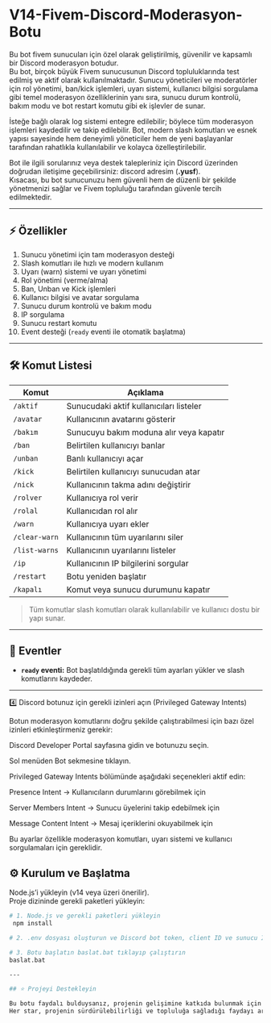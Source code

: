 # V14-Fivem-Discord-Moderasyon-Botu

Bu bot fivem sunucuları için özel olarak geliştirilmiş, güvenilir ve kapsamlı bir Discord moderasyon botudur.  
Bu bot, birçok büyük Fivem sunucusunun Discord topluluklarında test edilmiş ve aktif olarak kullanılmaktadır. Sunucu yöneticileri ve moderatörler için rol yönetimi, ban/kick işlemleri, uyarı sistemi, kullanıcı bilgisi sorgulama gibi temel moderasyon özelliklerinin yanı sıra, sunucu durum kontrolü, bakım modu ve bot restart komutu gibi ek işlevler de sunar.  

İsteğe bağlı olarak log sistemi entegre edilebilir; böylece tüm moderasyon işlemleri kaydedilir ve takip edilebilir. Bot, modern slash komutları ve esnek yapısı sayesinde hem deneyimli yöneticiler hem de yeni başlayanlar tarafından rahatlıkla kullanılabilir ve kolayca özelleştirilebilir.  

Bot ile ilgili sorularınız veya destek talepleriniz için Discord üzerinden doğrudan iletişime geçebilirsiniz: discord adresim (**.yusf**).  
Kısacası, bu bot sunucunuzu hem güvenli hem de düzenli bir şekilde yönetmenizi sağlar ve Fivem topluluğu tarafından güvenle tercih edilmektedir.  


---

## ⚡ Özellikler

1. Sunucu yönetimi için tam moderasyon desteği  
2. Slash komutları ile hızlı ve modern kullanım  
3. Uyarı (warn) sistemi ve uyarı yönetimi  
4. Rol yönetimi (verme/alma)  
5. Ban, Unban ve Kick işlemleri  
6. Kullanıcı bilgisi ve avatar sorgulama  
7. Sunucu durum kontrolü ve bakım modu  
8. IP sorgulama  
9. Sunucu restart komutu  
10. Event desteği (`ready` eventi ile otomatik başlatma)  

---

## 🛠️ Komut Listesi

| Komut | Açıklama |
|-------|----------|
| `/aktif` | Sunucudaki aktif kullanıcıları listeler |
| `/avatar` | Kullanıcının avatarını gösterir |
| `/bakım` | Sunucuyu bakım moduna alır veya kapatır |
| `/ban` | Belirtilen kullanıcıyı banlar |
| `/unban` | Banlı kullanıcıyı açar |
| `/kick` | Belirtilen kullanıcıyı sunucudan atar |
| `/nick` | Kullanıcının takma adını değiştirir |
| `/rolver` | Kullanıcıya rol verir |
| `/rolal` | Kullanıcıdan rol alır |
| `/warn` | Kullanıcıya uyarı ekler |
| `/clear-warn` | Kullanıcının tüm uyarılarını siler |
| `/list-warns` | Kullanıcının uyarılarını listeler |
| `/ip` | Kullanıcının IP bilgilerini sorgular |
| `/restart` | Botu yeniden başlatır |
| `/kapalı` | Komut veya sunucu durumunu kapatır |

> Tüm komutlar slash komutları olarak kullanılabilir ve kullanıcı dostu bir yapı sunar.

---

## 🔔 Eventler

- **`ready` eventi:** Bot başlatıldığında gerekli tüm ayarları yükler ve slash komutlarını kaydeder.

---

4️⃣ Discord botunuz için gerekli izinleri açın (Privileged Gateway Intents)

Botun moderasyon komutlarını doğru şekilde çalıştırabilmesi için bazı özel izinleri etkinleştirmeniz gerekir:

Discord Developer Portal
 sayfasına gidin ve botunuzu seçin.

Sol menüden Bot sekmesine tıklayın.

Privileged Gateway Intents bölümünde aşağıdaki seçenekleri aktif edin:

Presence Intent → Kullanıcıların durumlarını görebilmek için

Server Members Intent → Sunucu üyelerini takip edebilmek için

Message Content Intent → Mesaj içeriklerini okuyabilmek için

Bu ayarlar özellikle moderasyon komutları, uyarı sistemi ve kullanıcı sorgulamaları için gereklidir.

## ⚙️ Kurulum ve Başlatma

Node.js’i yükleyin (v14 veya üzeri önerilir).  
Proje dizininde gerekli paketleri yükleyin:

```bash
# 1. Node.js ve gerekli paketleri yükleyin
 npm install

# 2. .env dosyası oluşturun ve Discord bot token, client ID ve sunucu ID ekleyin

# 3. Botu başlatın baslat.bat tıklayıp çalıştırın
baslat.bat

---

## ⭐ Projeyi Destekleyin

Bu botu faydalı bulduysanız, projenin gelişimine katkıda bulunmak için GitHub reposuna **star verebilirsiniz**.  
Her star, projenin sürdürülebilirliği ve topluluğa sağladığı faydayı artırmak için büyük bir motivasyon kaynağıdır.  




